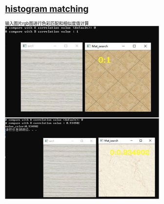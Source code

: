 # [histogram matching](https://github.com/DJdongbudong/Cpp_Opencv/blob/master/Matching/Color/Histogram_Matching.cpp)
输入图片rgb图进行色彩匹配和相似度值计算
![image](https://github.com/DJdongbudong/Cpp_Opencv/blob/master/Matching/Color/%E8%89%B2%E5%BD%A9%E5%8C%B9%E9%85%8D%E6%95%88%E6%9E%9C%E5%9B%BE1.jpg)
![image](https://github.com/DJdongbudong/Cpp_Opencv/blob/master/Matching/Color/%E8%89%B2%E5%BD%A9%E5%8C%B9%E9%85%8D%E6%95%88%E6%9E%9C%E5%9B%BE2.jpg)

